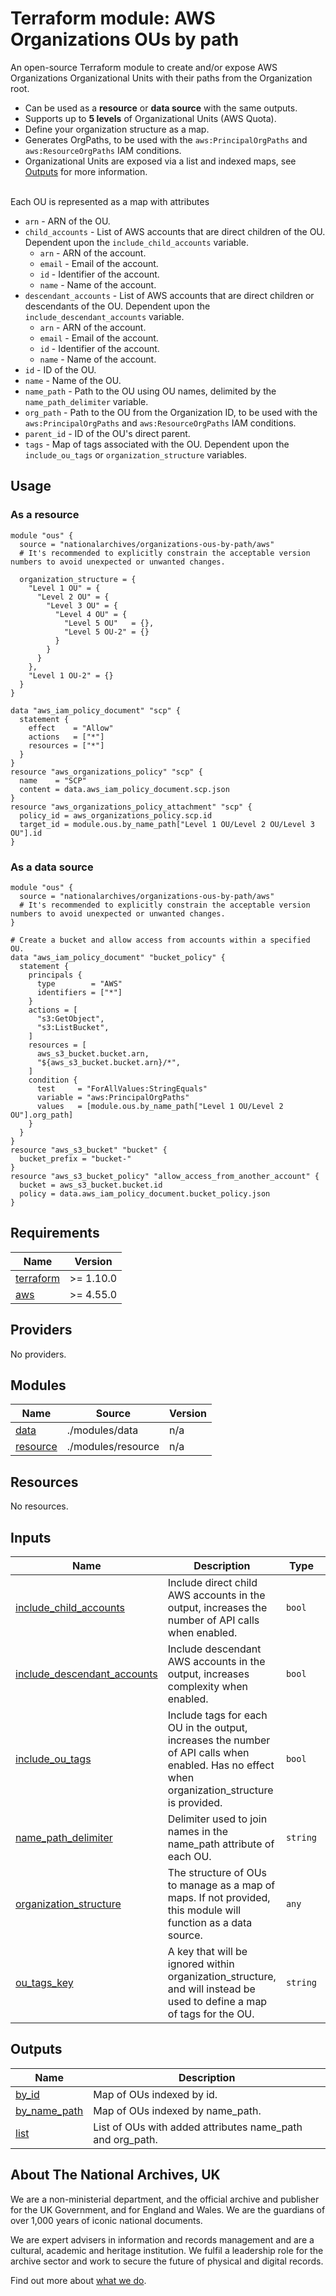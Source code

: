 # Terraform module: AWS Organizations OUs by path

An open-source Terraform module to create and/or expose AWS Organizations Organizational Units with their paths from the Organization root.

- Can be used as a **resource** or **data source** with the same outputs.
- Supports up to **5 levels** of Organizational Units (AWS Quota).
- Define your organization structure as a map.
- Generates OrgPaths, to be used with the `aws:PrincipalOrgPaths` and `aws:ResourceOrgPaths` IAM conditions.
- Organizational Units are exposed via a list and indexed maps, see <a name="Outputs"></a> [Outputs](#Outputs) for more information.

<br/>
Each OU is represented as a map with attributes

- `arn` - ARN of the OU.
- `child_accounts` - List of AWS accounts that are direct children of the OU. Dependent upon the `include_child_accounts` variable.
  - `arn` - ARN of the account.
  - `email` - Email of the account.
  - `id` - Identifier of the account.
  - `name` - Name of the account.
- `descendant_accounts` - List of AWS accounts that are direct children or descendants of the OU. Dependent upon the `include_descendant_accounts` variable.
  - `arn` - ARN of the account.
  - `email` - Email of the account.
  - `id` - Identifier of the account.
  - `name` - Name of the account.
- `id` - ID of the OU.
- `name` - Name of the OU.
- `name_path` - Path to the OU using OU names, delimited by the `name_path_delimiter` variable.
- `org_path` - Path to the OU from the Organization ID, to be used with the `aws:PrincipalOrgPaths` and `aws:ResourceOrgPaths` IAM conditions.
- `parent_id` - ID of the OU's direct parent.
- `tags` - Map of tags associated with the OU. Dependent upon the `include_ou_tags` or `organization_structure` variables.

## Usage

### As a resource

```hcl
module "ous" {
  source = "nationalarchives/organizations-ous-by-path/aws"
  # It's recommended to explicitly constrain the acceptable version numbers to avoid unexpected or unwanted changes.

  organization_structure = {
    "Level 1 OU" = {
      "Level 2 OU" = {
        "Level 3 OU" = {
          "Level 4 OU" = {
            "Level 5 OU"   = {},
            "Level 5 OU-2" = {}
          }
        }
      }
    },
    "Level 1 OU-2" = {}
  }
}

data "aws_iam_policy_document" "scp" {
  statement {
    effect    = "Allow"
    actions   = ["*"]
    resources = ["*"]
  }
}
resource "aws_organizations_policy" "scp" {
  name    = "SCP"
  content = data.aws_iam_policy_document.scp.json
}
resource "aws_organizations_policy_attachment" "scp" {
  policy_id = aws_organizations_policy.scp.id
  target_id = module.ous.by_name_path["Level 1 OU/Level 2 OU/Level 3 OU"].id
}
```

### As a data source

```hcl
module "ous" {
  source = "nationalarchives/organizations-ous-by-path/aws"
  # It's recommended to explicitly constrain the acceptable version numbers to avoid unexpected or unwanted changes.
}

# Create a bucket and allow access from accounts within a specified OU.
data "aws_iam_policy_document" "bucket_policy" {
  statement {
    principals {
      type        = "AWS"
      identifiers = ["*"]
    }
    actions = [
      "s3:GetObject",
      "s3:ListBucket",
    ]
    resources = [
      aws_s3_bucket.bucket.arn,
      "${aws_s3_bucket.bucket.arn}/*",
    ]
    condition {
      test     = "ForAllValues:StringEquals"
      variable = "aws:PrincipalOrgPaths"
      values   = [module.ous.by_name_path["Level 1 OU/Level 2 OU"].org_path]
    }
  }
}
resource "aws_s3_bucket" "bucket" {
  bucket_prefix = "bucket-"
}
resource "aws_s3_bucket_policy" "allow_access_from_another_account" {
  bucket = aws_s3_bucket.bucket.id
  policy = data.aws_iam_policy_document.bucket_policy.json
}
```

<!-- BEGIN_TF_DOCS -->
## Requirements

| Name | Version |
|------|---------|
| <a name="requirement_terraform"></a> [terraform](#requirement\_terraform) | >= 1.10.0 |
| <a name="requirement_aws"></a> [aws](#requirement\_aws) | >= 4.55.0 |

## Providers

No providers.

## Modules

| Name | Source | Version |
|------|--------|---------|
| <a name="module_data"></a> [data](#module\_data) | ./modules/data | n/a |
| <a name="module_resource"></a> [resource](#module\_resource) | ./modules/resource | n/a |

## Resources

No resources.

## Inputs

| Name | Description | Type | Default | Required |
|------|-------------|------|---------|:--------:|
| <a name="input_include_child_accounts"></a> [include\_child\_accounts](#input\_include\_child\_accounts) | Include direct child AWS accounts in the output, increases the number of API calls when enabled. | `bool` | `false` | no |
| <a name="input_include_descendant_accounts"></a> [include\_descendant\_accounts](#input\_include\_descendant\_accounts) | Include descendant AWS accounts in the output, increases complexity when enabled. | `bool` | `false` | no |
| <a name="input_include_ou_tags"></a> [include\_ou\_tags](#input\_include\_ou\_tags) | Include tags for each OU in the output, increases the number of API calls when enabled. Has no effect when organization\_structure is provided. | `bool` | `false` | no |
| <a name="input_name_path_delimiter"></a> [name\_path\_delimiter](#input\_name\_path\_delimiter) | Delimiter used to join names in the name\_path attribute of each OU. | `string` | `"/"` | no |
| <a name="input_organization_structure"></a> [organization\_structure](#input\_organization\_structure) | The structure of OUs to manage as a map of maps. If not provided, this module will function as a data source. | `any` | `{}` | no |
| <a name="input_ou_tags_key"></a> [ou\_tags\_key](#input\_ou\_tags\_key) | A key that will be ignored within organization\_structure, and will instead be used to define a map of tags for the OU. | `string` | `null` | no |

## Outputs

| Name | Description |
|------|-------------|
| <a name="output_by_id"></a> [by\_id](#output\_by\_id) | Map of OUs indexed by id. |
| <a name="output_by_name_path"></a> [by\_name\_path](#output\_by\_name\_path) | Map of OUs indexed by name\_path. |
| <a name="output_list"></a> [list](#output\_list) | List of OUs with added attributes name\_path and org\_path. |
<!-- END_TF_DOCS -->

## About The National Archives, UK

We are a non-ministerial department, and the official archive and publisher for the UK Government, and for England and Wales. We are the guardians of over 1,000 years of iconic national documents.

We are expert advisers in information and records management and are a cultural, academic and heritage institution. We fulfil a leadership role for the archive sector and work to secure the future of physical and digital records.

Find out more about [what we do](https://www.nationalarchives.gov.uk/about/our-role/what-we-do/).
